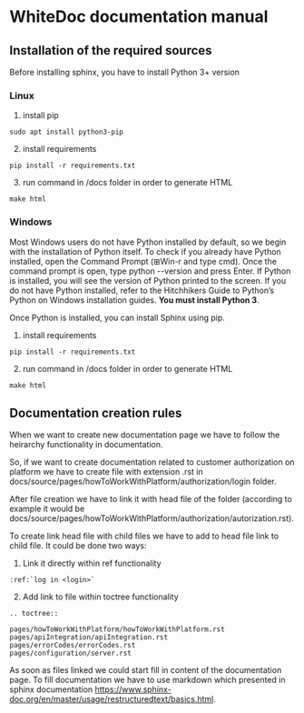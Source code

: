 # WhiteDoc documentation manual 

## Installation of the required sources

Before installing sphinx, you have to install Python 3+ version

### Linux

1. install pip

`sudo apt install python3-pip`

2. install requirements

`pip install -r requirements.txt`

3. run command in /docs folder in order to generate HTML

`make html`


### Windows

Most Windows users do not have Python installed by default, so we begin with the installation of Python itself. To check 
if you already have Python installed, open the Command Prompt (⊞Win-r and type cmd). Once the command prompt is open, 
type python --version and press Enter. If Python is installed, you will see the version of Python printed to the screen. 
If you do not have Python installed, refer to the Hitchhikers Guide to Python’s Python on Windows installation guides. 
**You must install Python 3**.

Once Python is installed, you can install Sphinx using pip.

1. install requirements

`pip install -r requirements.txt`

2. run command in /docs folder in order to generate HTML

`make html`


## Documentation creation rules

When we want to create new documentation page we have to follow the heirarchy functionality in documentation. 

So, if we want to create documentation related to customer authorization on platform we have to create file with 
extension .rst in docs/source/pages/howToWorkWithPlatform/authorization/login folder.

After file creation we have to link it with head file of the folder (according to example it would be 
docs/source/pages/howToWorkWithPlatform/authorization/autorization.rst). 

To create link head file with child files we 
have to add to head file link to child file. It could be done two ways:

1. Link it directly within ref functionality

```
:ref:`log in <login>`
```

2. Add link to file within toctree functionality 

```
.. toctree::

pages/howToWorkWithPlatform/howToWorkWithPlatform.rst
pages/apiIntegration/apiIntegration.rst
pages/errorCodes/errorCodes.rst
pages/configuration/server.rst
```

As soon as files linked we could start fill in content of the documentation page. To fill documentation we have to use 
markdown which presented in sphinx documentation https://www.sphinx-doc.org/en/master/usage/restructuredtext/basics.html.